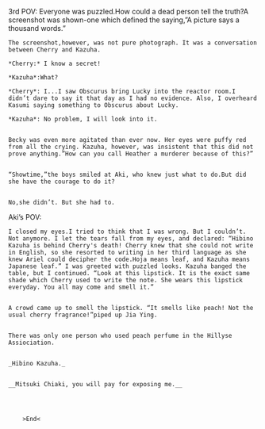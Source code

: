 
3rd POV:
	Everyone was puzzled.How could a dead person tell the truth?A screenshot was shown-one which defined the saying,”A picture says a thousand words.”
	
	The screenshot,however, was not pure photograph. It was a conversation between Cherry and Kazuha.

	*Cherry:* I know a secret!

	*Kazuha*:What?

	*Cherry*: I...I saw Obscurus bring Lucky into the reactor room.I didn’t dare to say it that day as I had no evidence. Also, I overheard Kasumi saying something to Obscurus about Lucky.

	*Kazuha*: No problem, I will look into it.


	Becky was even more agitated than ever now. Her eyes were puffy red from all the crying. Kazuha, however, was insistent that this did not prove anything.”How can you call Heather a murderer because of this?”


	“Showtime,”the boys smiled at Aki, who knew just what to do.But did she have the courage to do it?


	No,she didn’t. But she had to.


Aki’s POV:

	I closed my eyes.I tried to think that I was wrong. But I couldn’t. Not anymore. I let the tears fall from my eyes, and declared: “Hibino Kazuha is behind Cherry's death! Cherry knew that she could not write in English, so she resorted to writing in her third language as she knew Ariel could decipher the code.Hoja means leaf, and Kazuha means Japanese leaf.” I was greeted with puzzled looks. Kazuha banged the table, but I continued. “Look at this lipstick. It is the exact same shade which Cherry used to write the note. She wears this lipstick everyday. You all may come and smell it.”


	A crowd came up to smell the lipstick. “It smells like peach! Not the usual cherry fragrance!”piped up Jia Ying. 


	There was only one person who used peach perfume in the Hillyse Assiociation. 


	_Hibino Kazuha._


	__Mitsuki Chiaki, you will pay for exposing me.__




        >End<

